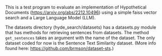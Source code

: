 This is a test program to evaluate an implementation of Hypothetical Documents 
(https://arxiv.org/abs/2212.10496) using a simple faiss vector search and a Large 
Language Model (LLM). 

The datasets directory (hyde_search/datasets) has a datasets.py module that has 
methods for retrieving sentences from datasets. The method `get_sentences` takes 
an argument with the name of the dataset. The only dataset coded for now is the 
Sentence Text Similarity dataset. (More info found here: https://github.com/brmson/dataset-sts.)

